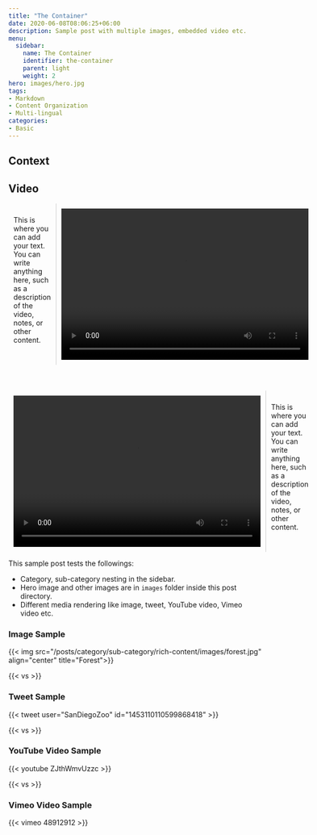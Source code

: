 ```yaml
---
title: "The Container"
date: 2020-06-08T08:06:25+06:00
description: Sample post with multiple images, embedded video etc.
menu:
  sidebar:
    name: The Container
    identifier: the-container
    parent: light
    weight: 2
hero: images/hero.jpg
tags:
- Markdown
- Content Organization
- Multi-lingual
categories:
- Basic
---
```

## Context

## Video

<div style="display: flex;">
  <!-- Text Zone on the Left -->
  <div style="flex: 1; padding: 10px; border-right: 1px solid #ccc;">
    <p>This is where you can add your text. You can write anything here, such as a description of the video, notes, or other content.</p>
  </div>

  <!-- Video on the Right -->
  <div style="width: 490px; padding: 10px;">
    <video width="490" height="300" controls>
      <source src="/posts/3-light/1-container/images/video1.mp4" type="video/mp4">
    </video>
  </div>
</div>
<br><br><br>

<div style="display: flex;">
  <!-- Text Zone on the Left -->
  <div style="flex: 1; padding: 10px; width: 510px">
    <video width="490" height="300" controls>
      <source src="/posts/3-light/1-container/images/video2.mp4" type="video/mp4">
    </video>
  </div>

  <!-- Video on the Right -->
  <div style=" padding: 10px; border-left: 1px solid #ccc;">
  <p>This is where you can add your text. You can write anything here, such as a description of the video, notes, or other content.</p>
    
  </div>
</div>


This sample post tests the followings:

- Category, sub-category nesting in the sidebar.
- Hero image and other images are in `images` folder inside this post directory.
- Different media rendering like image, tweet, YouTube video, Vimeo video etc.

### Image Sample

{{< img src="/posts/category/sub-category/rich-content/images/forest.jpg" align="center" title="Forest">}}

{{< vs >}}

### Tweet Sample

{{< tweet user="SanDiegoZoo" id="1453110110599868418" >}}

{{< vs >}}

### YouTube Video Sample

{{< youtube ZJthWmvUzzc >}}

{{< vs >}}

### Vimeo Video Sample

{{< vimeo 48912912 >}}

